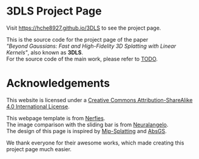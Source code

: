 # 3DLS Project Page

Visit https://hche8927.github.io/3DLS to see the project page.

This is the source code for the project page of the paper  
*"Beyond Gaussians: Fast and High-Fidelity 3D Splatting with Linear Kernels"*, also known as **3DLS**.  
For the source code of the main work, please refer to [TODO]().


# Acknowledgements
This website is licensed under a [Creative Commons Attribution-ShareAlike 4.0 International License](http://creativecommons.org/licenses/by-sa/4.0/).  

This webpage template is from [Nerfies](https://github.com/nerfies/nerfies.github.io).  
The image comparison with the sliding bar is from [Neuralangelo](https://research.nvidia.com/labs/dir/neuralangelo/).  
The design of this page is inspired by [Mip-Splatting](https://niujinshuchong.github.io/mip-splatting/) and [AbsGS](https://ty424.github.io/AbsGS.github.io/).  

We thank everyone for their awesome works, which made creating this project page much easier.

